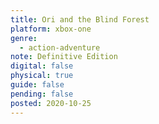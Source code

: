 ```yaml
---
title: Ori and the Blind Forest
platform: xbox-one
genre:
  - action-adventure
note: Definitive Edition
digital: false
physical: true
guide: false
pending: false
posted: 2020-10-25
---
```

